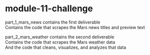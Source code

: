 # module-11-challenge  
part_1_mars_news contains the first deliverable  
Contains the code that scrapes the Mars news titles and preview text  

part_2_mars_weather contains the second deliverable  
Contains the code that scrapes the Mars weather data  
And the code that cleans, visualizes, and analyzes that data
